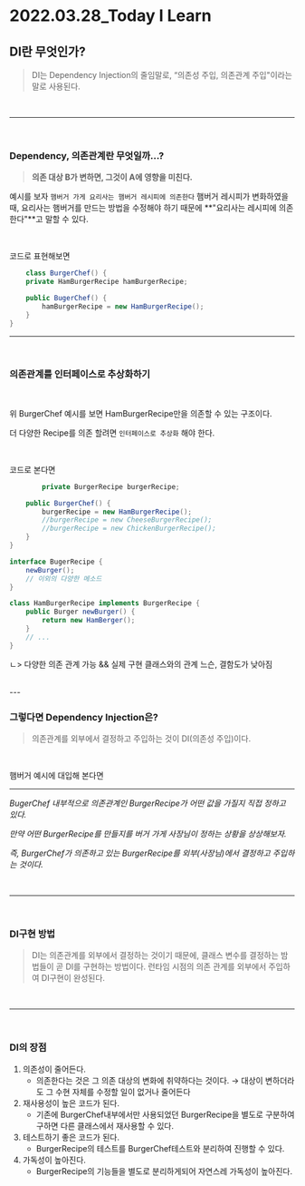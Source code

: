 # 2022.03.28_Today I Learn 

## DI란 무엇인가?
> DI는 Dependency Injection의 줄임말로, “의존성 주입, 의존관계 주입"이라는 말로 사용된다.

<br>

---

<br>

### Dependency, 의존관계란 무엇일까...?
> **의존 대상 B가 변하면, 그것이 A에 영향을 미친다.**


예시를 보자
`햄버거 가게 요리사는 햄버거 레시피에 의존한다` 햄버거 레시피가 변화하였을때, 요리사는 햄버거를 만드는 방법을 수정해야 하기 때문에 **"요리사는 레시피에 의존한다"**고 말할 수 있다.

<br>

코드로 표현해보면

```java
    class BurgerChef() {
	private HamBurgerRecipe hamBurgerRecipe;

	public BugerChef() {
		hamBurgerRecipe = new HamBurgerRecipe();
	}
}
```

---

<br>

### 의존관계를 인터페이스로 추상화하기
<br>

위 BurgerChef 예시를 보면 HamBurgerRecipe만을 의존할 수 있는 구조이다. 

더 다양한 Recipe를 의존 할려면 `인터페이스로 추상화` 해야 한다.

<br>

코드로 본다면

```java
        private BurgerRecipe burgerRecipe;

    public BurgerChef() {
        burgerRecipe = new HamBurgerRecipe();
        //burgerRecipe = new CheeseBurgerRecipe();
        //burgerRecipe = new ChickenBurgerRecipe();
    }
}

interface BugerRecipe {
    newBurger();
    // 이외의 다양한 메소드
} 

class HamBurgerRecipe implements BurgerRecipe {
    public Burger newBurger() {
        return new HamBerger();
    }
    // ...
}
```
ㄴ> 다양한 의존 관계 가능 && 실제 구현 클래스와의 관계 느슨, 결함도가 낮아짐

<br>
---

<br>

### 그렇다면 Dependency Injection은?
> 의존관계를 외부에서 결정하고 주입하는 것이 DI(의존성 주입)이다.

<br>

햄버거 예시에 대입해 본다면

---
*BugerChef 내부적으로 의존관계인 BurgerRecipe가 어떤 값을 가질지 직접 정하고 있다.* 

*만약 어떤 BurgerRecipe를 만들지를 버거 가게 사장님이 정하는 상황을 상상해보자.* 

*즉, BurgerChef가 의존하고 있는 BurgerRecipe를 외부(사장님)에서 결정하고 주입하는 것이다.*


<br>

---

<br>

### DI구현 방법
> DI는 의존관계를 외부에서 결정하는 것이기 때문에, 클래스 변수를 결정하는 밤법들이 곧 DI를 구현하는 방법이다. 런타임 시점의 의존 관계를 외부에서 주입하여 DI구현이 완성된다.

<br>

---

<br>

### DI의 장점
1. 의존성이 줄어든다.
    -   의존한다는 것은 그 의존 대상의 변화에 취약하다는 것이다. → 대상이 변하더라도 그 수현 자체를 수정할 일이 없거나 줄어든다
2. 재사용성이 높은 코드가 된다.
    -   기존에 BurgerChef내부에서만 사용되었던 BurgerRecipe을 별도로 구분하여 구하면 다른 클래스에서 재사용할 수 있다.
3. 테스트하기 좋은 코드가 된다.
    -   BurgerRecipe의 테스트를 BurgerChef테스트와 분리하여 진행할 수 있다.
4. 가독성이 높아진다.
    -   BurgerRecipe의 기능들을 별도로 분리하게되어 자연스레 가독성이 높아진다.